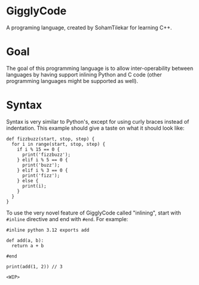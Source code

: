 # GigglyCode
A programing language, created by SohamTilekar for learning C++.

# Goal
The goal of this programming language is to allow inter-operability between languages by having support inlining Python and C code (other programming languages might be supported as well).

# Syntax
Syntax is very similar to Python's, except for using curly braces instead of indentation.
This example should give a taste on what it should look like:
```
def fizzbuzz(start, stop, step) {
  for i in range(start, stop, step) {
    if i % 15 == 0 {
      print('fizzbuzz');
    } elif i % 5 == 0 {
      print('buzz');
    } elif i % 3 == 0 {
      print('fizz');
    } else {
      print(i);
    }
  }
}
```
To use the very novel feature of GigglyCode called "inlining", start with `#inline` directive and end with `#end`. For example:
```
#inline python 3.12 exports add

def add(a, b):
  return a + b

#end

print(add(1, 2)) // 3
```

`<WIP>`
